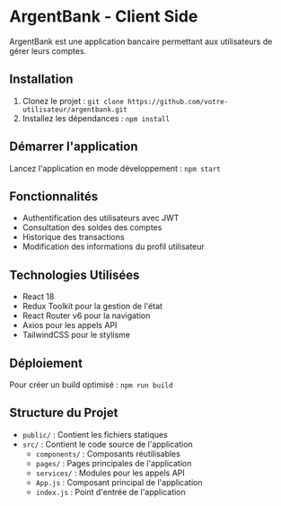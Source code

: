 # ArgentBank - Client Side

ArgentBank est une application bancaire permettant aux utilisateurs de gérer leurs comptes.

## Installation
1. Clonez le projet : `git clone https://github.com/votre-utilisateur/argentbank.git`
2. Installez les dépendances : `npm install`

## Démarrer l'application
Lancez l'application en mode développement : `npm start`

## Fonctionnalités
- Authentification des utilisateurs avec JWT
- Consultation des soldes des comptes
- Historique des transactions
- Modification des informations du profil utilisateur

## Technologies Utilisées

- React 18
- Redux Toolkit pour la gestion de l'état
- React Router v6 pour la navigation
- Axios pour les appels API
- TailwindCSS pour le stylisme

## Déploiement
Pour créer un build optimisé : `npm run build`

## Structure du Projet

- `public/` : Contient les fichiers statiques
- `src/` : Contient le code source de l'application
  - `components/` : Composants réutilisables
  - `pages/` : Pages principales de l'application
  - `services/` : Modules pour les appels API
  - `App.js` : Composant principal de l'application
  - `index.js` : Point d'entrée de l'application
